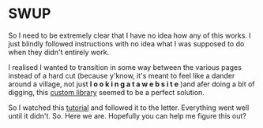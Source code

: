 # SWUP

So I need to be extremely clear that I have no idea how any of this works. I just blindly followed instructions with no idea what I was supposed to do when they didn't entirely work.

I realised I wanted to transition in some way between the various pages instead of a hard cut (because y'know, it's meant to feel like a dander around a village, not just   __l o o k i n g  a t    a   w e b s i t e__ )and afer doing a bit of digging, this [custom library](https://swup.js.org) seemed to be a perfect solution.


So I watched this [tutorial](https://www.youtube.com/watch?v=rzD-cPhq02E&list=PLmw3Tk8vtDShKZSCODBIU8G01_pG5daKt&index=6&t=573s) and followed it to the letter.
Everything went well until it didn't. So. Here we are. Hopefully you can help me figure this out?




